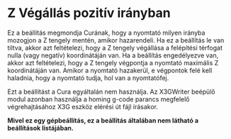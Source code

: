 # Z Végállás pozitív irányban

Ez a beállítás megmondja Curának, hogy a nyomtató milyen irányba mozogjon a Z tengely mentén, amikor hazarendeli. Ha ez a beállítás le van tiltva, akkor azt feltételezi, hogy a Z tengely végállása a felépítési térfogat nulla (vagy negatív) koordinátáján van. Ha a beállítás engedélyezve van, akkor azt feltételezi, hogy a Z tengely végpontja a nyomtató maximális Z koordinátáján van. Amikor a nyomtató hazakerül, e végpontok felé kell haladnia, hogy a nyomtató tudja, hol van a nyomtatófej.

Ezt a beállítást a Cura egyáltalán nem használja. Az X3GWriter beépülő modul azonban használja a homing g-code parancs megfelelő végrehajtásához X3G eszköz elérési út fájl írásakor.

**Mivel ez egy gépbeállítás, ez a beállítás általában nem látható a beállítások listájában.**
